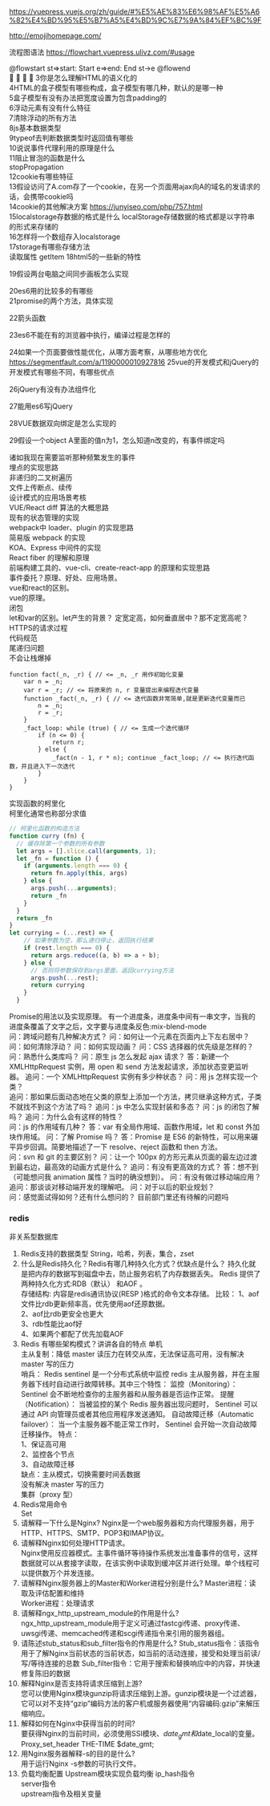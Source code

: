    
https://vuepress.vuejs.org/zh/guide/#%E5%AE%83%E6%98%AF%E5%A6%82%E4%BD%95%E5%B7%A5%E4%BD%9C%E7%9A%84%EF%BC%9F

http://emojihomepage.com/

流程图语法 https://flowchart.vuepress.ulivz.com/#usage     

@flowstart
st=>start: Start
e=>end: End
st->e
@flowend  
🙉
🔞
<span class="emoj">🔞</span>
<span class="emoj">🙉</span>
3你是怎么理解HTML的语义化的     
4HTML的盒子模型有哪些构成，盒子模型有哪几种，默认的是哪一种     
5盒子模型有没有办法把宽度设置为包含padding的        
6浮动元素有没有什么特征     
7清除浮动的所有方法     
8js基本数据类型     
9typeof去判断数据类型时返回值有哪些     
10说说事件代理利用的原理是什么      
11阻止冒泡的函数是什么    
stopPropagation     
12cookie有哪些特征      
13假设访问了A.com存了一个cookie，在另一个页面用ajax向A的域名的发请求的话，会携带cookie吗        
14cookie的其他解决方案
https://junyiseo.com/php/757.html      
15localstorage存数据的格式是什么 
localStorage存储数据的格式都是以字符串的形式来存储的           
16怎样将一个数组存入localstorage        
17storage有哪些存储方法    
读取属性
getItem 
18html5的一些新的特性 

19假设两台电脑之间同步画板怎么实现     

20es6用的比较多的有哪些     
21promise的两个方法，具体实现       

22箭头函数      


23es6不能在有的浏览器中执行，编译过程是怎样的      

24如果一个页面要做性能优化，从哪方面考察，从哪些地方优化     
https://segmentfault.com/a/1190000010927816
25vue的开发模式和jQuery的开发模式有哪些不同，有哪些优点     

26jQuery有没有办法组件化        

27能用es6写jQuery  

28VUE数据双向绑定是怎么实现的     

29假设一个object A里面的值n为1，怎么知道n改变的，有事件绑定吗   

诸如我现在需要监听那种频繁发生的事件        
埋点的实现思路      
非递归的二叉树遍历      
文件上传断点、续传      
设计模式的应用场景考核        
VUE/React diff 算法的大概思路       
现有的状态管理的实现        
webpack中 loader、plugin 的实现思路     
简易版 webpack 的实现       
KOA、Express 中间件的实现       
React fiber 的理解和原理        
前端构建工具的、vue-cli、create-react-app 的原理和实现思路      
事件委托？原理、好处、应用场景。          
vue和react的区别。        
vue的原理。       
闭包         
let和var的区别。let产生的背景？
定宽定高，如何垂直居中？那不定宽高呢？      
HTTPS的请求过程     
代码规范            
尾递归问题   
不会让栈爆掉
```
function fact(_n, _r) { // <= _n, _r 用作初始化变量
    var n = _n;
    var r = _r; // <= 将原来的 n, r 变量提出来编程迭代变量
    function _fact(_n, _r) { // <= 迭代函数非常简单,就是更新迭代变量而已
        n = _n;
        r = _r;
    }
    _fact_loop: while (true) { // <= 生成一个迭代循环
        if (n <= 0) {
            return r;
        } else {
            _fact(n - 1, r * n); continue _fact_loop; // <= 执行迭代函数，并且进入下一次迭代
        }
    }
}
```
实现函数的柯里化    
柯里化通常也称部分求值  
```js
// 柯里化函数的构造方法
function curry (fn) {
  // 缓存除第一个参数的所有参数
  let args = [].slice.call(arguments, 1);  
  let _fn = function () {
    if (arguments.length === 0) {
      return fn.apply(this, args)
    } else {
      args.push(...arguments);
      return _fn
    }
  }
  return _fn
}   
let currying = (...rest) => {
    // 如果参数为空，那么递归停止，返回执行结果
    if (rest.length === 0) {
      return args.reduce((a, b) => a + b);
    } else {
      // 否则将参数保存到args里面，返回currying方法
      args.push(...rest);
      return currying
    }      
  }
``` 
Promise的用法以及实现原理。
有一个进度条，进度条中间有一串文字，当我的进度条覆盖了文字之后，文字要与进度条反色:mix-blend-mode       
问：跨域问题有几种解决方式？
问：如何让一个元素在页面内上下左右居中？
问：如何清除浮动？
问：如何实现动画？
问：CSS 选择器的优先级是怎样的？
问：熟悉什么类库吗？
问：原生 js 怎么发起 ajax 请求？
答：新建一个 XMLHttpRequest 实例，用 open 和 send 方法发起请求，添加状态变更监听器。
追问：一个 XMLHttpRequest 实例有多少种状态？
问：用 js 怎样实现一个类？      
追问：那如果后面动态地在父类的原型上添加一个方法，拷贝继承这种方式，子类不就找不到这个方法了吗？
追问：js 中怎么实现封装和多态？ 
问：js 的闭包了解吗？
追问：为什么会有这样的特性？        
问：js 的作用域有几种？
答：var 有全局作用域、函数作用域，let 和 const 外加块作用域。
问：了解 Promise 吗？
答：Promise 是 ES6 的新特性，可以用来碾平异步回调。简要地描述了一下 resolve、reject 函数和 then 方法。  
问：svn 和 git 的主要区别？
问：让一个 100px 的方形元素从页面的最左边过渡到最右边，最高效的动画方式是什么？ 
追问：有没有更高效的方式？
答：想不到（可能想问我 animation 属性？当时的确没想到）。
问：有没有做过移动端应用？
追问：那谈谈对移动端开发的理解吧。
问：对于以后的职业规划？    
问：感觉面试得如何？还有什么想问的？
目前部门里还有待解的问题吗      

### redis
非关系型数据库    
1. Redis支持的数据类型
String，哈希，列表，集合，zset    
2. 什么是Redis持久化？Redis有哪几种持久化方式？优缺点是什么？
持久化就是把内存的数据写到磁盘中去，防止服务宕机了内存数据丢失。
Redis 提供了两种持久化方式:RDB（默认） 和AOF 。   
存储结构:
内容是redis通讯协议(RESP )格式的命令文本存储。
比较：
1、aof文件比rdb更新频率高，优先使用aof还原数据。    
2、aof比rdb更安全也更大   
3、rdb性能比aof好   
4、如果两个都配了优先加载AOF    
3. Redis 有哪些架构模式？讲讲各自的特点 
单机  
主从复制：降低 master 读压力在转交从库，无法保证高可用，没有解决 master 写的压力    
哨兵：
Redis sentinel 是一个分布式系统中监控 redis 主从服务器，并在主服务器下线时自动进行故障转移。其中三个特性：
监控（Monitoring）：    Sentinel  会不断地检查你的主服务器和从服务器是否运作正常。
提醒（Notification）： 当被监控的某个 Redis 服务器出现问题时， Sentinel 可以通过 API 向管理员或者其他应用程序发送通知。
自动故障迁移（Automatic failover）： 当一个主服务器不能正常工作时， Sentinel 会开始一次自动故障迁移操作。
特点：    
1、保证高可用   
2、监控各个节点   
3、自动故障迁移   
缺点：主从模式，切换需要时间丢数据    
没有解决 master 写的压力    
集群（proxy 型）
4. Redis常用命令  
Set   
1. 请解释一下什么是Nginx?
Nginx是一个web服务器和方向代理服务器，用于HTTP、HTTPS、SMTP、POP3和IMAP协议。
2. 请解释Nginx如何处理HTTP请求。  
Nginx使用反应器模式。主事件循环等待操作系统发出准备事件的信号，这样数据就可以从套接字读取，在该实例中读取到缓冲区并进行处理。单个线程可以提供数万个并发连接。   
3. 请解释Nginx服务器上的Master和Worker进程分别是什么?
Master进程：读取及评估配置和维持    
Worker进程：处理请求    
4. 请解释ngx_http_upstream_module的作用是什么?    
ngx_http_upstream_module用于定义可通过fastcgi传递、proxy传递、uwsgi传递、memcached传递和scgi传递指令来引用的服务器组。   
5. 请陈述stub_status和sub_filter指令的作用是什么?
Stub_status指令：该指令用于了解Nginx当前状态的当前状态，如当前的活动连接，接受和处理当前读/写/等待连接的总数
Sub_filter指令：它用于搜索和替换响应中的内容，并快速修复陈旧的数据
6. 解释Nginx是否支持将请求压缩到上游?   
您可以使用Nginx模块gunzip将请求压缩到上游。gunzip模块是一个过滤器，它可以对不支持“gzip”编码方法的客户机或服务器使用“内容编码:gzip”来解压缩响应。    
7. 解释如何在Nginx中获得当前的时间?   
要获得Nginx的当前时间，必须使用SSI模块、$date_gmt和$date_local的变量。    
Proxy_set_header THE-TIME $date_gmt;    
8. 用Nginx服务器解释-s的目的是什么?   
用于运行Nginx -s参数的可执行文件。  
9. 负载均衡配置
Upstream模块实现负载均衡
ip_hash指令   
server指令    
upstream指令及相关变量      
